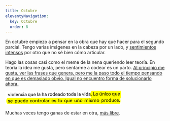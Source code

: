 ```yaml
---
title: Octubre
eleventyNavigation:
  key: Octubre
  order: 8
---
```


En octubre empiezo a pensar en la obra que hay que hacer para el segundo parcial. Tengo varias imágenes en la cabeza por un lado, y [sentimientos](https://i.postimg.cc/65HKbB1W/EUpfe-Fp-Wo-AEYq6-Z.jpg) [intensos](https://i.postimg.cc/fTg4jBJk/Screenshot-2020-09-24-Tweets-m-s-recientes-Twitter.png) por otro que no sé bien cómo articular.

Hago las cosas casi como el meme de la nena queriendo leer teoría. En teoría la idea me gusta, pero sentarme a codear es un parto.
[Al principio me gusta, ver las frases que genera, pero me la paso todo el tiempo pensando en que es demasiado obvio. Igual no encuentro forma de solucionarlo ahora.](https://i.postimg.cc/d15MzRmx/Captura-de-pantalla-de-2020-11-15-00-09-05.png)

<img src="../assets/taylor2.webp">

Muchas veces tengo ganas de estar en otra, [más libre](https://www.youtube.com/watch?v=H7LpEMqMtCw).

